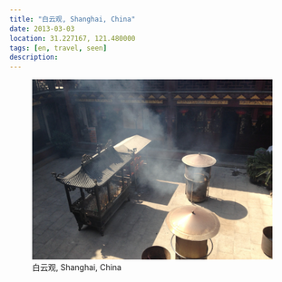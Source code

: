 ```yaml
---
title: "白云观, Shanghai, China"
date: 2013-03-03
location: 31.227167, 121.480000
tags: [en, travel, seen]
description: 
---
```


<figure>
  <img src="/assets/img/2013-03-03-shanghai-china.jpeg" alt="白云观, Shanghai, China">
  <figcaption>白云观, Shanghai, China</figcaption>
</figure>
